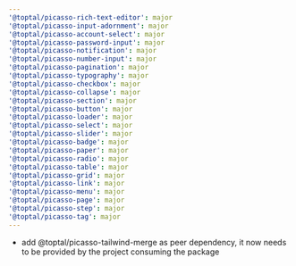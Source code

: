 ```yaml
---
'@toptal/picasso-rich-text-editor': major
'@toptal/picasso-input-adornment': major
'@toptal/picasso-account-select': major
'@toptal/picasso-password-input': major
'@toptal/picasso-notification': major
'@toptal/picasso-number-input': major
'@toptal/picasso-pagination': major
'@toptal/picasso-typography': major
'@toptal/picasso-checkbox': major
'@toptal/picasso-collapse': major
'@toptal/picasso-section': major
'@toptal/picasso-button': major
'@toptal/picasso-loader': major
'@toptal/picasso-select': major
'@toptal/picasso-slider': major
'@toptal/picasso-badge': major
'@toptal/picasso-paper': major
'@toptal/picasso-radio': major
'@toptal/picasso-table': major
'@toptal/picasso-grid': major
'@toptal/picasso-link': major
'@toptal/picasso-menu': major
'@toptal/picasso-page': major
'@toptal/picasso-step': major
'@toptal/picasso-tag': major
---
```


- add @toptal/picasso-tailwind-merge as peer dependency, it now needs to be provided by the project consuming the package
